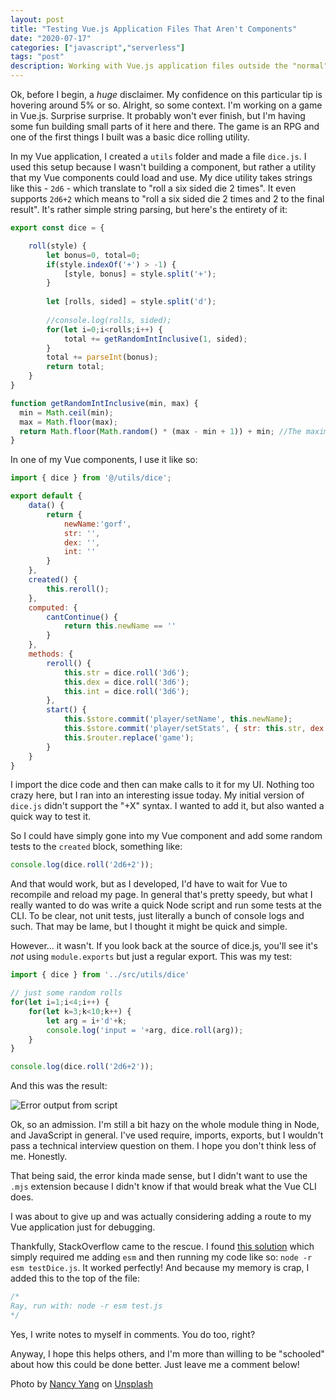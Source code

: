 ```yaml
---
layout: post
title: "Testing Vue.js Application Files That Aren't Components"
date: "2020-07-17"
categories: ["javascript","serverless"]
tags: "post"
description: Working with Vue.js application files outside the "normal" context of Vue apps
---
```


Ok, before I begin, a *huge* disclaimer. My confidence on this particular tip is hovering around 5% or so. Alright, so some context. I'm working on a game in Vue.js. Surprise surprise. It probably won't ever finish, but I'm having some fun building small parts of it here and there. The game is an RPG and one of the first things I built was a basic dice rolling utility.

In my Vue application, I created a `utils` folder and made a file `dice.js`. I used this setup because I wasn't building a component, but rather a utility that my Vue components could load and use. My dice utility takes strings like this - `2d6` - which translate to "roll a six sided die 2 times". It even supports `2d6+2` which means to "roll a six sided die 2 times and 2 to the final result". It's rather simple string parsing, but here's the entirety of it:

```js
export const dice = {

	roll(style) {
		let bonus=0, total=0;
		if(style.indexOf('+') > -1) {
			[style, bonus] = style.split('+');
		} 
		
		let [rolls, sided] = style.split('d');
		
		//console.log(rolls, sided);
		for(let i=0;i<rolls;i++) {
			total += getRandomIntInclusive(1, sided);
		}
		total += parseInt(bonus);
		return total;
	}
}

function getRandomIntInclusive(min, max) {
  min = Math.ceil(min);
  max = Math.floor(max);
  return Math.floor(Math.random() * (max - min + 1)) + min; //The maximum is inclusive and the minimum is inclusive 
}
```

In one of my Vue components, I use it like so:

```js
import { dice } from '@/utils/dice';

export default {
	data() {
		return {
			newName:'gorf',
			str: '',
			dex: '',
			int: ''
		}
	}, 
	created() {
		this.reroll();
	},
	computed: {
		cantContinue() {
			return this.newName == ''
		}
	},
	methods: {
		reroll() {
			this.str = dice.roll('3d6');
			this.dex = dice.roll('3d6');
			this.int = dice.roll('3d6');
		},
		start() {
			this.$store.commit('player/setName', this.newName);
			this.$store.commit('player/setStats', { str: this.str, dex: this.dex, int: this.int });
			this.$router.replace('game');
		}
	}
}
```

I import the dice code and then can make calls to it for my UI. Nothing too crazy here, but I ran into an interesting issue today. My initial version of `dice.js` didn't support the "+X" syntax. I wanted to add it, but also wanted a quick way to test it.

So I could have simply gone into my Vue component and add some random tests to the `created` block, something like:

```js
console.log(dice.roll('2d6+2'));
```

And that would work, but as I developed, I'd have to wait for Vue to recompile and reload my page. In general that's pretty speedy, but what I really wanted to do was write a quick Node script and run some tests at the CLI. To be clear, not unit tests, just literally a bunch of console logs and such. That may be lame, but I thought it might be quick and simple.

However... it wasn't. If you look back at the source of dice.js, you'll see it's *not* using `module.exports` but just a regular export.  This was my test:

```js
import { dice } from '../src/utils/dice'

// just some random rolls
for(let i=1;i<4;i++) {
	for(let k=3;k<10;k++) {
		let arg = i+'d'+k;
		console.log('input = '+arg, dice.roll(arg));
	}
}

console.log(dice.roll('2d6+2'));
```

And this was the result:

<p>
<img src="https://static.raymondcamden.com/images/2020/07/vrpg1.jpg" alt="Error output from script" class="lazyload imgborder imgcenter">
</p>

Ok, so an admission. I'm still a bit hazy on the whole module thing in Node, and JavaScript in general. I've used require, imports, exports, but I wouldn't pass a technical interview question on them. I hope you don't think less of me. Honestly. 

That being said, the error kinda made sense, but I didn't want to use the `.mjs` extension because I didn't know if that would break what the Vue CLI does. 

I was about to give up and was actually considering adding a route to my Vue application just for debugging.

Thankfully, StackOverflow came to the rescue. I found [this solution](https://stackoverflow.com/a/54090097/52160) which simply required me adding `esm` and then running my code like so: `node -r esm testDice.js`.  It worked perfectly! And because my memory is crap, I added this to the top of the file:

```js
/*
Ray, run with: node -r esm test.js
*/
```

Yes, I write notes to myself in comments. You do too, right?

Anyway, I hope this helps others, and I'm more than willing to be "schooled" about how this could be done better. Just leave me a comment below!

<span>Photo by <a href="https://unsplash.com/@seven_77?utm_source=unsplash&amp;utm_medium=referral&amp;utm_content=creditCopyText">Nancy Yang</a> on <a href="https://unsplash.com/s/photos/cats-sleeping?utm_source=unsplash&amp;utm_medium=referral&amp;utm_content=creditCopyText">Unsplash</a></span>